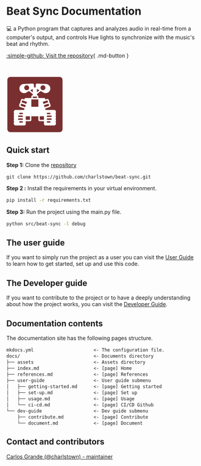 # **Beat Sync Documentation**

:computer: a Python program that captures and analyzes audio in real-time from a computer's output, and controls Hue lights to synchronize with the music's beat and rhythm.

[:simple-github: Visit the repository](https://github.com/charlstown/beat-sync){ .md-button }

</br>

![Project logo](assets/logo_150.png)


## Quick start

**Step 1:** Clone the [repository](https://github.com/charlstown/beat-sync.git)

```
git clone https://github.com/charlstown/beat-sync.git
```

**Step 2 :** Install the requirements in your virtual environment.

``` bash
pip install -r requirements.txt
```

**Step 3:** Run the project using the main.py file.

```bash
python src/beat-sync -l debug
```


## The user guide

If you want to simply run the project as a user you can visit the [User Guide](user-guide/getting-started/) to learn how to get started, set up and use this code.


## The Developer guide

If you want to contribute to the project or to have a deeply understanding about how the project works, you can visit the [Developer Guide](dev-guide/contribute/).


## Documentation contents

The documentation site has the following pages structure.

```
mkdocs.yml                      <- The configuration file.
docs/                           <- Documents directory
├── assets                      <- Assets directory
├── index.md                    <- [page] Home
├── references.md               <- [page] References
├── user-guide                  <- User guide submenu
│   ├── getting-started.md      <- [page] Getting started
│   ├── set-up.md               <- [page] Set up
│   ├── usage.md                <- [page] Usage             
│   └── ci-cd.md                <- [page] CI/CD Github
└── dev-guide                   <- Dev guide submenu
    ├── contribute.md           <- [page] Contribute
    └── document.md             <- [page] Document
```


## Contact and contributors

[Carlos Grande (@charlstown) - maintainer](https://github.com/charlstown)